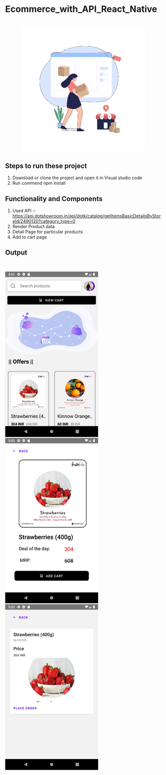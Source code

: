 # Ecommerce_with_API_React_Native

<h1 align="center"> <center><img src="https://github.com/manavshah123/Ecommerce_with_API_React_Native/blob/master/OP/animation_500_kzwo09xt.gif"  width="400"></h1>

## Steps to run these project
1. Download or clone the project and open it in Visual studio code
2. Run commend npm install
  
## Functionality and Components
  1. Used API :- https://api.dotshowroom.in/api/dotk/catalog/getItemsBasicDetailsByStoreId/2490120?category_type=0
  2. Render Product data
  3. Detail Page for particular products
  4. Add to cart page
  
## Output
<br>
<p float="left">
  <img src="https://github.com/manavshah123/Ecommerce_with_API_React_Native/blob/master/OP/Screenshot_1645446095.png" width = 300/>
  <img src="https://github.com/manavshah123/Ecommerce_with_API_React_Native/blob/master/OP/Screenshot_1645446121.png" width = 300/>
  <img src="https://github.com/manavshah123/Ecommerce_with_API_React_Native/blob/master/OP/Screenshot_1645446126.png" width = 300/>
</p>

